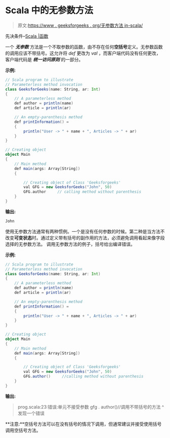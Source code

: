 # Scala 中的无参数方法

> 原文:[https://www . geeksforgeeks . org/无参数方法 in-scala/](https://www.geeksforgeeks.org/parameterless-method-in-scala/)

先决条件–[Scala |函数](https://www.geeksforgeeks.org/scala-functions-basics/)

一个 ***无参数*** 方法是一个不取参数的函数，由不存在任何**空括号**定义。无参数函数的调用应该不带括号。这允许将 *def* 更改为 *val* ，而客户端代码没有任何更改，客户端代码是 ***统一访问原则*** 的一部分。

**示例:**

```scala
// Scala program to illustrate
// Parameterless method invocation
class GeeksforGeeks(name: String, ar: Int)
{
    // A parameterless method
    def author = println(name)
    def article = println(ar)

    // An empty-parenthesis method
    def printInformation() = 
    {
        println("User -> " + name + ", Articles -> " + ar)
    }
}

// Creating object 
object Main 
{ 
    // Main method
    def main(args: Array[String]) 
    { 

        // Creating object of Class 'Geeksforgeeks'
        val GFG = new GeeksforGeeks("John", 50)
        GFG.author     // calling method without parenthesis
    } 
} 
```

**输出:**

```scala
John
```

使用无参数方法通常有两种惯例。一个是没有任何参数的时候。第二种是当方法不改变**可变状态**时。通过定义带有括号的副作用的方法，必须避免调用看起来像字段选择的无参数方法。
调用无参数方法的例子，括号给出编译错误。

**示例:**

```scala
// Scala program to illustrate
// Parameterless method invocation
class GeeksforGeeks(name: String, ar: Int)
{
    // A parameterless method
    def author = println(name)
    def article = println(ar)

    // An empty-parenthesis method
    def printInformation() = 
    {
        println("User -> " + name + ", Articles -> " + ar)
    }
}

// Creating object
object Main 
{ 
    // Main method
    def main(args: Array[String]) 
    { 

        // Creating object of Class 'Geeksforgeeks'
        val GFG = new GeeksforGeeks("John", 50)
        GFG.author()     //calling method without parenthesis
    } 
} 
```

**输出:**

> prog.scala:23:错误:单元不接受参数
> gfg . author()//调用不带括号的方法
> ^
> 发现一个错误

**注意:**空括号方法可以在没有括号的情况下调用，但通常建议并接受使用括号调用空括号方法。